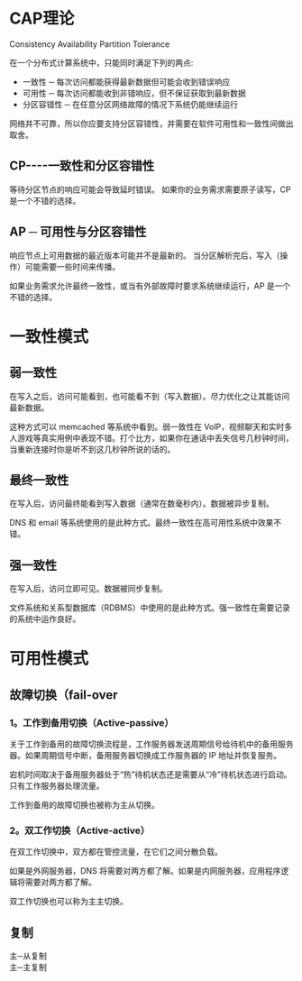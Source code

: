 
# CAP理论

Consistency
Availability
Partition Tolerance 

在一个分布式计算系统中，只能同时满足下列的两点:

- 一致性 ─ 每次访问都能获得最新数据但可能会收到错误响应
- 可用性 ─ 每次访问都能收到非错响应，但不保证获取到最新数据
- 分区容错性 ─ 在任意分区网络故障的情况下系统仍能继续运行

网络并不可靠，所以你应要支持分区容错性，并需要在软件可用性和一致性间做出取舍。

## CP----一致性和分区容错性

等待分区节点的响应可能会导致延时错误。
如果你的业务需求需要原子读写，CP 是一个不错的选择。

## AP ─ 可用性与分区容错性

响应节点上可用数据的最近版本可能并不是最新的。
当分区解析完后，写入（操作）可能需要一些时间来传播。

如果业务需求允许最终一致性，或当有外部故障时要求系统继续运行，AP 是一个不错的选择。


# 一致性模式

## 弱一致性

在写入之后，访问可能看到，也可能看不到（写入数据）。尽力优化之让其能访问最新数据。

这种方式可以 memcached 等系统中看到。弱一致性在 VoIP，视频聊天和实时多人游戏等真实用例中表现不错。打个比方，如果你在通话中丢失信号几秒钟时间，当重新连接时你是听不到这几秒钟所说的话的。

## 最终一致性

在写入后，访问最终能看到写入数据（通常在数毫秒内）。数据被异步复制。

DNS 和 email 等系统使用的是此种方式。最终一致性在高可用性系统中效果不错。

## 强一致性

在写入后，访问立即可见。数据被同步复制。

文件系统和关系型数据库（RDBMS）中使用的是此种方式。强一致性在需要记录的系统中运作良好。

# 可用性模式

## 故障切换（fail-over

### 1。工作到备用切换（Active-passive）

关于工作到备用的故障切换流程是，工作服务器发送周期信号给待机中的备用服务器。如果周期信号中断，备用服务器切换成工作服务器的 IP 地址并恢复服务。

宕机时间取决于备用服务器处于“热”待机状态还是需要从“冷”待机状态进行启动。只有工作服务器处理流量。

工作到备用的故障切换也被称为主从切换。

### 2。双工作切换（Active-active）

在双工作切换中，双方都在管控流量，在它们之间分散负载。

如果是外网服务器，DNS 将需要对两方都了解。如果是内网服务器，应用程序逻辑将需要对两方都了解。

双工作切换也可以称为主主切换。

## 复制

主─从复制    
主─主复制
